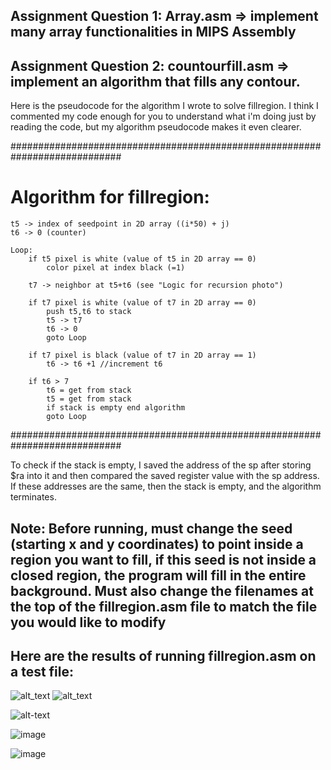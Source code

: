 ## Assignment Question 1: Array.asm => implement many array functionalities in MIPS Assembly
## Assignment Question 2: countourfill.asm => implement an algorithm that fills any contour.

Here is the pseudocode for the algorithm I wrote to solve fillregion. 
I think I commented my code enough for you to understand what i'm doing
just by reading the code, but my algorithm pseudocode makes it even clearer.

############################################################################
# Algorithm for fillregion:

``` 
t5 -> index of seedpoint in 2D array ((i*50) + j)
t6 -> 0 (counter)

Loop:
	if t5 pixel is white (value of t5 in 2D array == 0) 
		color pixel at index black (=1)
		
	t7 -> neighbor at t5+t6 (see "Logic for recursion photo")
		
	if t7 pixel is white (value of t7 in 2D array == 0)
		push t5,t6 to stack
		t5 -> t7
		t6 -> 0
		goto Loop
		
	if t7 pixel is black (value of t7 in 2D array == 1)
		t6 -> t6 +1	//increment t6
		
	if t6 > 7
		t6 = get from stack
		t5 = get from stack
		if stack is empty end algorithm
		goto Loop
```
		
############################################################################

To check if the stack is empty, I saved the address of the sp after storing $ra into it
and then compared the saved register value with the sp address. If these addresses are 
the same, then the stack is empty, and the algorithm terminates.

## Note: Before running, must change the seed (starting x and y coordinates) to point inside a region you want to fill, if this seed is not inside a closed region, the program will fill in the entire background. Must also change the filenames at the top of the fillregion.asm file to match the file you would like to modify

## Here are the results of running fillregion.asm on a test file:
![alt_text](https://user-images.githubusercontent.com/50206147/111051230-91ce4880-841f-11eb-81c1-ad84bad64ed4.png)
![alt_text](https://user-images.githubusercontent.com/50206147/111051235-985cc000-841f-11eb-9d77-661a63419647.png)

![alt-text](https://user-images.githubusercontent.com/50206147/111051372-87f91500-8420-11eb-9f9c-c8ef3da7b888.png)

![image](https://user-images.githubusercontent.com/50206147/111051386-a3fcb680-8420-11eb-8cae-767d9cb2dd4b.png)

![image](https://user-images.githubusercontent.com/50206147/111051389-a8c16a80-8420-11eb-9dbc-e0992db12fe1.png)


